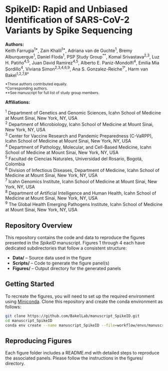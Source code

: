 # SpikeID: Rapid and Unbiased Identification of SARS-CoV-2 Variants by Spike Sequencing

**Authors:**  
Keith Farrugia<sup>1*</sup>, Zain Khalil<sup>1*</sup>, Adriana van de Guchte<sup>1</sup>, Bremy Alburquerque<sup>1</sup>, Daniel Floda<sup>1</sup>, PSP Study Group<sup>**</sup>, Komal Srivastava<sup>2,3</sup>, Luz H. Patiño<sup>4,5</sup>, Juan David Ramirez<sup>4,5</sup>, Alberto E. Paniz-Mondolfi<sup>4</sup>, Emilia Mia Sordillo<sup>4</sup>, Viviana Simon<sup>2,3,4,6,9</sup>, Ana S. Gonzalez-Reiche<sup>1†</sup>, Harm van Bakel<sup>1,2,7,8†</sup>

<sub>*These authors contributed equally.<br>
†Corresponding authors.<br>
**See manuscript for full list of study group members.</sub>

**Affiliations:**

<sup>1</sup> Department of Genetics and Genomic Sciences, Icahn School of Medicine at Mount Sinai, New York, NY, USA  
<sup>2</sup> Department of Microbiology, Icahn School of Medicine at Mount Sinai, New York, NY, USA  
<sup>3</sup> Center for Vaccine Research and Pandemic Preparedness (C-VaRPP), Icahn School of Medicine at Mount Sinai, New York, NY, USA  
<sup>4</sup> Department of Pathology, Molecular, and Cell-Based Medicine, Icahn School of Medicine at Mount Sinai, New York, NY, USA  
<sup>5</sup> Facultad de Ciencias Naturales, Universidad del Rosario, Bogotá, Colombia  
<sup>6</sup> Division of Infectious Diseases, Department of Medicine, Icahn School of Medicine at Mount Sinai, New York, NY, USA  
<sup>7</sup> Icahn Genomics Institute, Icahn School of Medicine at Mount Sinai, New York, NY, USA  
<sup>8</sup> Department of Artificial Intelligence and Human Health, Icahn School of Medicine at Mount Sinai, New York, NY, USA  
<sup>9</sup> The Global Health Emerging Pathogens Institute, Icahn School of Medicine at Mount Sinai, New York, NY, USA


## Repository Overview

This repository contains the code and data to reproduce the figures presented in the *SpikeID* manuscript. Figures 1 through 4 each have dedicated subdirectories that follow a consistent structure:

- **Data/** – Source data used in the figure  
- **Scripts/** – Code to generate the figure panel(s)  
- **Figures/** – Output directory for the generated panels

## Getting Started

To recreate the figures, you will need to set up the required environment using [Miniconda](https://docs.anaconda.com/miniconda/miniconda-install/). Clone this repository and create the conda environment as follows:

```bash
git clone https://github.com/BakelLab/manuscript_SpikeID.git
cd manuscript_SpikeID
conda env create --name manuscript_SpikeID --file=workflow/envs/manuscript_SpikeID.yaml
```

## Reproducing Figures

Each figure folder includes a README.md with detailed steps to reproduce the associated panels. Please follow the instructions in the figures/ directory.

